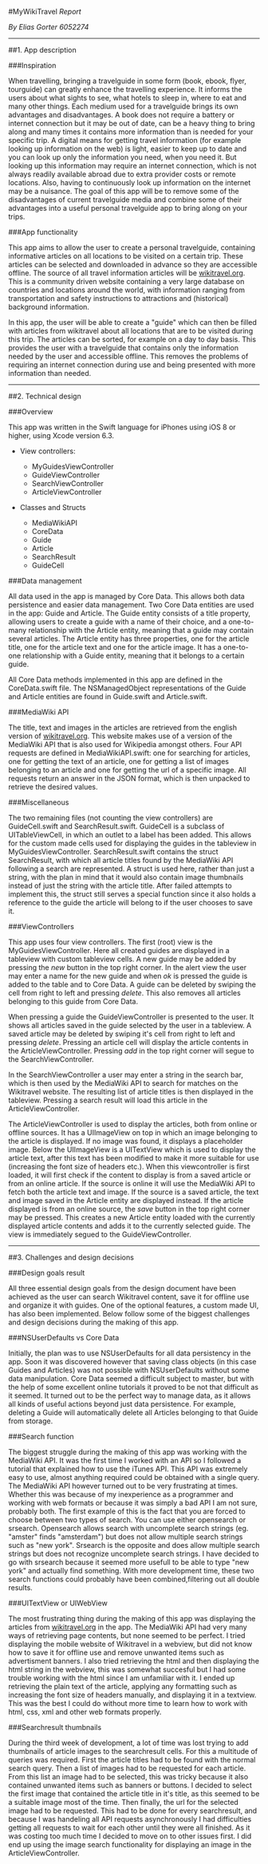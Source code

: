 #MyWikiTravel *Report*

*By Elias Gorter 6052274*

---
##1. App description

###Inspiration

When travelling, bringing a travelguide in some form (book, ebook, flyer, tourguide) can greatly enhance the travelling experience. It informs the users about what sights to see, what hotels to sleep in, where to eat and many other things. Each medium used for a travelguide brings its own advantages and disadvantages. A book does not require a battery or internet connection but it may be out of date, can be a heavy thing to bring along and many times it contains more information than is needed for your specific trip. A digital means for getting travel information (for example looking up information on the web) is light, easier to keep up to date and you can look up only the information you need, when you need it. But looking up this information may require an internet connection, which is not always readily available abroad due to extra provider costs or remote locations. Also, having to continuously look up information on the internet may be a nuisance. The goal of this app will be to remove some of the disadvantages of current travelguide media and combine some of their advantages into a useful personal travelguide app to bring along on your trips.

###App functionality

This app aims to allow the user to create a personal travelguide, containing informative articles on all locations to be visited on a certain trip. These articles can be selected and downloaded in advance so they are accessible offline. The source of all travel information articles will be [wikitravel.org](www.wikitravel.org/en). This is a community driven website containing a very large database on countries and locations around the world, with information ranging from transportation and safety instructions to attractions and (historical) background information.  

In this app, the user will be able to create a "guide" which can then be filled with articles from wikitravel about all locations that are to be visited during this trip. The articles can be sorted, for example on a day to day basis. This provides the user with a travelguide that contains only the information needed by the user and accessible offline. This removes the problems of requiring an internet connection during use and being presented with more information than needed.

---
##2. Technical design

###Overview

This app was written in the Swift language for iPhones using iOS 8 or higher, using Xcode version 6.3.

* View controllers:
  * MyGuidesViewController
  * GuideViewController
  * SearchViewController
  * ArticleViewController
  
* Classes and Structs
  * MediaWikiAPI
  * CoreData
  * Guide
  * Article
  * SearchResult
  * GuideCell
  
###Data management

All data used in the app is managed by Core Data. This allows both data persistence and easier data management. Two Core Data entities are used in the app: Guide and Article. The Guide entity consists of a title property, allowing users to create a guide with a name of their choice, and a one-to-many relationship with the Article entity, meaning that a guide may contain several articles. The Article entity has three properties, one for the article title, one for the article text and one for the article image. It has a one-to-one relationship with a Guide entity, meaning that it belongs to a certain guide.

All Core Data methods implemented in this app are defined in the CoreData.swift file. The NSManagedObject representations of the Guide and Article entities are found in Guide.swift and Article.swift.

###MediaWiki API

The title, text and images in the articles are retrieved from the english version of [wikitravel.org](www.wikitravel.org/en). This website makes use of a version of the MediaWiki API that is also used for Wikipedia amongst others. Four API requests are defined in MediaWikiAPI.swift: one for searching for articles, one for getting the text of an article, one for getting a list of images belonging to an article and one for getting the url of a specific image. All requests return an answer in the JSON format, which is then unpacked to retrieve the desired values.

###Miscellaneous

The two remaining files (not counting the view controllers) are GuideCell.swift and SearchResult.swift. GuideCell is a subclass of UITableViewCell, in which an outlet to a label has been added. This allows for the custom made cells used for displaying the guides in the tableview in MyGuidesViewController. SearchResult.swift contains the struct SearchResult, with which all article titles found by the MediaWiki API following a search are represented. A struct is used here, rather than just a string, with the plan in mind that it would also contain image thumbnails instead of just the string with the article title. After failed attempts to implement this, the struct still serves a special function since it also holds a reference to the guide the article will belong to if the user chooses to save it. 

###ViewControllers

This app uses four view controllers. The first (root) view is the MyGuidesViewController. Here all created guides are displayed in a tableview with custom tableview cells. A new guide may be added by pressing the *new* button in the top right corner. In the alert view the user may enter a name for the new guide and when *ok* is pressed the guide is added to the table and to Core Data. A guide can be deleted by swiping the cell from right to left and pressing *delete*. This also removes all articles belonging to this guide from Core Data.

When pressing a guide the GuideViewController is presented to the user. It shows all articles saved in the guide selected by the user in a tableview. A saved article may be deleted by swiping it's cell from right to left and pressing *delete*. Pressing an article cell will display the article contents in the ArticleViewController. Pressing *add* in the top right corner will segue to the SearchViewController.

In the SearchViewController a user may enter a string in the search bar, which is then used by the MediaWiki API to search for matches on the Wikitravel website. The resulting list of article titles is then displayed in the tableview. Pressing a search result will load this article in the ArticleViewController.

The ArticleViewController is used to display the articles, both from online or offline sources. It has a UIImageView on top in which an image belonging to the article is displayed. If no image was found, it displays a placeholder image. Below the UIImageView is a UITextView which is used to display the article text, after this text has been modified to make it more suitable for use (increasing the font size of headers etc.). When this viewcontroller is first loaded, it will first check if the content to display is from a saved article or from an online article. If the source is online it will use the MediaWiki API to fetch both the article text and image. If the source is a saved article, the text and image saved in the Article entity are displayed instead. If the article displayed is from an online source, the *save* button in the top right corner may be pressed. This creates a new Article entity loaded with the currently displayed article contents and adds it to the currently selected guide. The view is immediately segued to the GuideViewController.

---
##3. Challenges and design decisions

###Design goals result

All three essential design goals from the design document have been achieved as the user can search Wikitravel content, save it for offline use and organize it with guides. One of the optional features, a custom made UI, has also been implemented. Below follow some of the biggest challenges and design decisions during the making of this app.


###NSUserDefaults vs Core Data

Initially, the plan was to use NSUserDefaults for all data persistency in the app. Soon it was discovered however that saving class objects (in this case Guides and Articles) was not possible with NSUserDefaults without some data manipulation. Core Data seemed a difficult subject to master, but with the help of some excellent online tutorials it proved to be not that difficult as it seemed. It turned out to be the perfect way to manage data, as it allows all kinds of useful actions beyond just data persistence. For example, deleting a Guide will automatically delete all Articles belonging to that Guide from storage.

###Search function

The biggest struggle during the making of this app was working with the MediaWiki API. It was the first time I worked with an API so I followed a tutorial that explained how to use the iTunes API. This API was extremely easy to use, almost anything required could be obtained with a single query. The MediaWiki API however turned out to be very frustrating at times. Whether this was because of my inexperience as a programmer and working with web formats or because it was simply a bad API I am not sure, probably both. The first example of this is the fact that you are forced to choose between two types of search. You can use either opensearch or srsearch. Opensearch allows search with uncomplete search strings (eg. "amster" finds "amsterdam") but does not allow multiple search strings such as "new york". Srsearch is the opposite and does allow multiple search strings but does not recognize uncomplete search strings. I have decided to go with srsearch because it seemed more usefull to be able to type "new york" and actually find something. With more development time, these two search functions could probably have been combined,filtering out all double results.

###UITextView or UIWebView

The most frustrating thing during the making of this app was  displaying the articles from [wikitravel.org](www.wikitravel.org/en) in the app. The MediaWiki API had very many ways of retrieving page contents, but none seemed to be perfect. I tried displaying the mobile website of Wikitravel in a webview, but did not know how to save it for offline use and remove unwanted items such as advertisment banners. I also tried retrieving the html and then displaying the html string in the webview, this was somewhat succesful but I had some trouble working with the html since I am unfamiliar with it. I ended up retrieving the plain text of the article, applying any formatting such as increasing the font size of headers manually, and displaying it in a textview. This was the best I could do without more time to learn how to work with html, css, xml and other web formats properly. 

###Searchresult thumbnails

During the third week of development, a lot of time was lost trying to add thumbnails of article images to the searchresult cells. For this a multitude of queries was required. First the article titles had to be found with the normal search query. Then a list of images had to be requested for each article. From this list an image had to be selected, this was tricky because it also contained unwanted items such as banners or buttons. I decided to select the first image that contained the article title in it's title, as this seemed to be a suitable image most of the time. Then finally, the url for the selected image had to be requested. This had to be done for every searchresult, and because I was handeling all API requests asynchronously I had difficulties getting all requests to wait for each other until they were all finished. As it was costing too much time I decided to move on to other issues first. I did end up using the image search functionality for displaying an image in the ArticleViewController.

